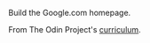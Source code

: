 Build the Google.com homepage.

From The Odin Project's [curriculum](http://www.theodinproject.com/courses/web-development-101/lessons/html-css).